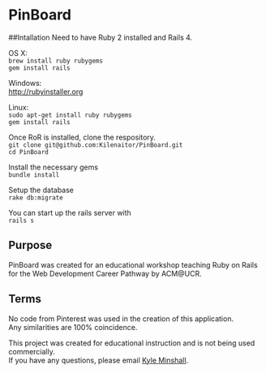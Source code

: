 # PinBoard

##Intallation
Need to have Ruby 2 installed and Rails 4.

OS X:<br>
`brew install ruby rubygems`<br>
`gem install rails`<br>

Windows:<br>
http://rubyinstaller.org<br>

Linux:<br>
`sudo apt-get install ruby rubygems`<br>
`gem install rails`<br>

Once RoR is installed, clone the respository.<br>
`git clone git@github.com:Kilenaitor/PinBoard.git`<br>
`cd PinBoard`<br>

Install the necessary gems<br>
`bundle install`<br>

Setup the database<br>
`rake db:migrate`<br>

You can start up the rails server with<br>
`rails s`<br>

## Purpose

PinBoard was created for an educational workshop teaching Ruby on Rails for the Web Development Career Pathway by ACM@UCR.

## Terms

No code from Pinterest was used in the creation of this application. <br>
Any similarities are 100% coincidence.

This project was created for educational instruction and is not being used commercially.<br>
If you have any questions, please email [Kyle Minshall](mailto:kyleminshall@gmail.com).<br>

